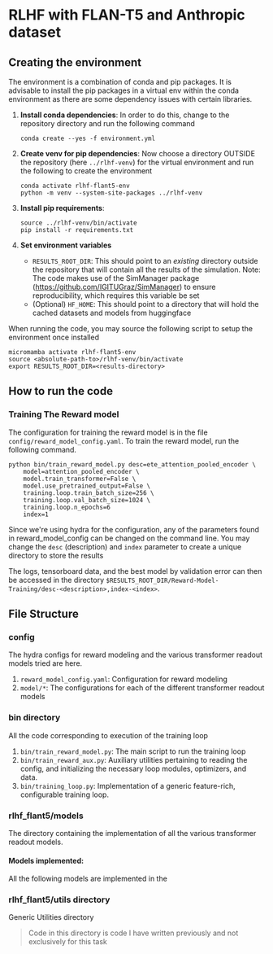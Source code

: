 RLHF with FLAN-T5 and Anthropic dataset
=======================================

Creating the environment
------------------------

The environment is a combination of conda and pip packages. It is advisable to install the pip packages in a virtual env within the conda environment as there are some dependency issues with certain libraries.

1. **Install conda dependencies**: In order to do this, change to the repository directory and run the following command

    ```
    conda create --yes -f environment.yml
    ```

2. **Create venv for pip dependencies**: Now choose a directory OUTSIDE the repository (here `../rlhf-venv`) for the virtual environment and run the following to create the environment

    ```
    conda activate rlhf-flant5-env
    python -m venv --system-site-packages ../rlhf-venv
    ```

3. **Install pip requirements**:

    ```
    source ../rlhf-venv/bin/activate
    pip install -r requirements.txt
    ```

3. **Set environment variables**

    * `RESULTS_ROOT_DIR`: This should point to an *existing* directory outside the
      repository that will contain all the results of the simulation. Note: The code
      makes use of the SimManager package (https://github.com/IGITUGraz/SimManager) to
      ensure reproducibility, which requires this variable be set
    * (Optional) `HF_HOME`: This should point to a directory that will hold the cached datasets and models from huggingface

When running the code, you may source the following script to setup the environment once installed

```
micromamba activate rlhf-flant5-env
source <absolute-path-to>/rlhf-venv/bin/activate
export RESULTS_ROOT_DIR=<results-directory>
```

How to run the code
-------------------

### Training The Reward model

The configuration for training the reward model is in the file `config/reward_model_config.yaml`. To train the reward model, run the following command.


```
python bin/train_reward_model.py desc=ete_attention_pooled_encoder \
    model=attention_pooled_encoder \
    model.train_transformer=False \
    model.use_pretrained_output=False \
    training.loop.train_batch_size=256 \
    training.loop.val_batch_size=1024 \
    training.loop.n_epochs=6
    index=1
```

Since we're using hydra for the configuration, any of the parameters found in reward_model_config can be changed on the command line. You may change the `desc` (description) and `index` parameter to create a unique directory to store the results

The logs, tensorboard data, and the best model by validation error can then be accessed in the directory `$RESULTS_ROOT_DIR/Reward-Model-Training/desc-<description>,index-<index>`.

File Structure
--------------

### config


The hydra configs for reward modeling and the various transformer readout models tried are here.

1. `reward_model_config.yaml`: Configuration for reward modeling
2. `model/*`: The configurations for each of the different transformer readout models

### bin directory

All the code corresponding to execution of the training loop

1. `bin/train_reward_model.py`: The main script to run the training loop 
2. `bin/train_reward_aux.py`: Auxiliary utilities pertaining to reading the config, and
   initializing the necessary loop modules, optimizers, and data.
3. `bin/training_loop.py`: Implementation of a generic feature-rich, configurable training loop. 

### rlhf_flant5/models

The directory containing the implementation of all the various transformer readout models.

#### Models implemented:

All the following models are implemented in the 
### rlhf_flant5/utils directory

Generic Utilities directory 

> Code in this directory is code I have written previously and not exclusively for this task